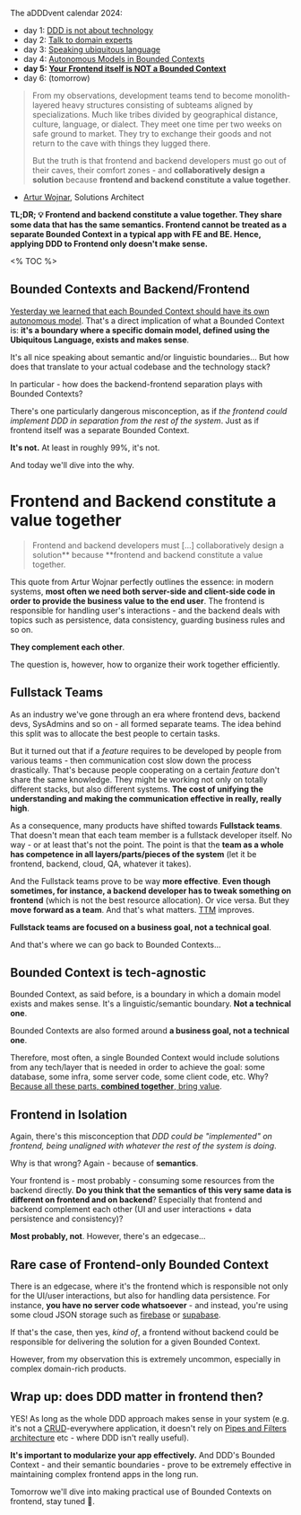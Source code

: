 The aDDDvent calendar 2024:
- day 1: [DDD is not about technology](/ddd-is-not-about-technology)
- day 2: [Talk to domain experts](/ddd-talk-to-domain-experts)
- day 3: [Speaking ubiquitous language](/ddd-speaking-ubiquitous-language)
- day 4: [Autonomous Models in Bounded Contexts](/ddd-autonomous-models-in-bounded-contexts)
- **day 5: [Your Frontend itself is NOT a Bounded Context](/ddd-your-frontend-is-not-a-bounded-context)**
- day 6: (tomorrow)

> From my observations, development teams tend to become monolith-layered heavy structures consisting of subteams aligned by specializations. Much like tribes divided by geographical distance, culture, language, or dialect. They meet one time per two weeks on safe ground to market. They try to exchange their goods and not return to the cave with things they lugged there.
> 
> But the truth is that frontend and backend developers must go out of their caves, their comfort zones - and **collaboratively design a solution** because **frontend and backend constitute a value together**.

- [Artur Wojnar](https://www.linkedin.com/in/artur-wojnar-a19349a6), Solutions Architect

**TL;DR; 💡 Frontend and backend constitute a value together. They share some data that has the same semantics. Frontend cannot be treated as a separate Bounded Context in a typical app with FE and BE. Hence, applying DDD to Frontend only doesn't make sense.**

<% TOC %>

## Bounded Contexts and Backend/Frontend

[Yesterday we learned that each Bounded Context should have its own autonomous model](/ddd-autonomous-models-in-bounded-contexts). That's a direct implication of what a Bounded Context is: **it's a boundary where a specific domain model, defined using the Ubiquitous Language, exists and makes sense**.

It's all nice speaking about semantic and/or linguistic boundaries... But how does that translate to your actual codebase and the technology stack?

In particular - how does the backend-frontend separation plays with Bounded Contexts?

There's one particularly dangerous misconception, as if *the frontend could implement DDD in separation from the rest of the system*. Just as if frontend itself was a separate Bounded Context.

**It's not.** At least in roughly 99%, it's not.

And today we'll dive into the why.

# Frontend and Backend constitute a value together

> Frontend and backend developers must [...] collaboratively design a solution** because **frontend and backend constitute a value together.

This quote from Artur Wojnar perfectly outlines the essence: in modern systems, **most often we need both server-side and client-side code in order to provide the business value to the end user**. The frontend is responsible for handling user's interactions - and the backend deals with topics such as persistence, data consistency, guarding business rules and so on.

**They complement each other**.

The question is, however, how to organize their work together efficiently.

## Fullstack Teams

As an industry we've gone through an era where frontend devs, backend devs, SysAdmins and so on - all formed separate teams. The idea behind this split was to allocate the best people to certain tasks.

But it turned out that if a _feature_ requires to be developed by people from various teams - then communication cost slow down the process drastically. That's because people cooperating on a certain *feature* don't share the same knowledge. They might be working not only on totally different stacks, but also different systems. **The cost of unifying the understanding and making the communication effective in really, really high**.

As a consequence, many products have shifted towards **Fullstack teams**. That doesn't mean that each team member is a fullstack developer itself. No way - or at least that's not the point. The point is that the **team as a whole has competence in all layers/parts/pieces of the system** (let it be frontend, backend, cloud, QA, whatever it takes).

And the Fullstack teams prove to be way **more effective**. **Even though sometimes, for instance, a backend developer has to tweak something on frontend** (which is not the best resource allocation). Or vice versa. But they **move forward as a team**. And that's what matters. [TTM](https://en.wikipedia.org/wiki/Time_to_market) improves.

**Fullstack teams are focused on a business goal, not a technical goal**.

And that's where we can go back to Bounded Contexts...

## Bounded Context is tech-agnostic

Bounded Context, as said before, is a boundary in which a domain model exists and makes sense. It's a linguistic/semantic boundary. **Not a technical one**.

Bounded Contexts are also formed around **a business goal, not a technical one**.

Therefore, most often, a single Bounded Context would include solutions from any tech/layer that is needed in order to achieve the goal: some database, some infra, some server code, some client code, etc. Why? [Because all these parts, **combined together**, bring value](https://en.wikipedia.org/wiki/Captain_Planet_and_the_Planeteers).

## Frontend in Isolation

Again, there's this misconception that *DDD could be "implemented" on frontend, being unaligned with whatever the rest of the system is doing*.

Why is that wrong? Again - because of **semantics**.

Your frontend is - most probably - consuming some resources from the backend directly. **Do you think that the semantics of this very same data is different on frontend and on backend**? Especially that frontend and backend complement each other (UI and user interactions + data persistence and consistency)?

**Most probably, not**. However, there's an edgecase...

## Rare case of Frontend-only Bounded Context

There is an edgecase, where it's the frontend which is responsible not only for the UI/user interactions, but also for handling data persistence. For instance, **you have no server code whatsoever** - and instead, you're using some cloud JSON storage such as [firebase](https://firebase.google.com/) or [supabase](https://supabase.com/).

If that's the case, then yes, *kind of*, a frontend without backend could be responsible for delivering the solution for a given Bounded Context.

However, from my observation this is extremely uncommon, especially in complex domain-rich products.

## Wrap up: does DDD matter in frontend then?

YES! As long as the whole DDD approach makes sense in your system (e.g. it's not a [CRUD](https://en.wikipedia.org/wiki/Create,_read,_update_and_delete)-everywhere application, it doesn't rely on [Pipes and Filters architecture](https://learn.microsoft.com/en-us/azure/architecture/patterns/pipes-and-filters) etc - where DDD isn't really useful).

**It's important to modularize your app effectively.** And DDD's Bounded Context - and their semantic boundaries - prove to be extremely effective in maintaining complex frontend apps in the long run.

Tomorrow we'll dive into making practical use of Bounded Contexts on frontend, stay tuned 🎅.
